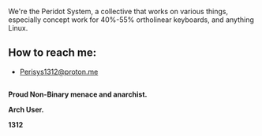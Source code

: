 
We're the Peridot System, a collective that works on various things, especially concept work for 40%-55% ortholinear keyboards, and anything Linux.

## How to reach me: 
- Perisys1312@proton.me

##
**Proud Non-Binary menace and anarchist.**

**Arch User.**

**1312**
